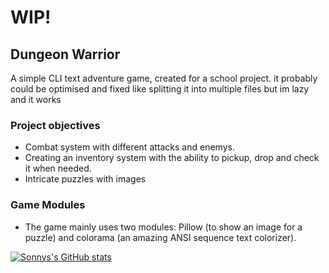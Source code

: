 # WIP!

## Dungeon Warrior

A simple CLI text adventure game, created for a school project. it probably could be optimised and fixed like splitting it into multiple files but im lazy and it works

### Project objectives

- Combat system with different attacks and enemys.
- Creating an inventory system with the ability to pickup, drop and check it when needed.
- Intricate puzzles with images

### Game Modules

- The game mainly uses two modules: Pillow (to show an image for a puzzle) and colorama (an amazing ANSI sequence text colorizer).

[![Sonnys's GitHub stats](https://github-readme-stats.vercel.app/api?username=SonnyTaylor&show_icons=true&theme=dark)](https://github.com/anuraghazra/github-readme-stats)
